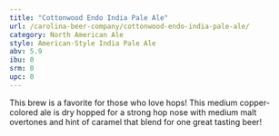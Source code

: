 ```yaml
---
title: "Cottonwood Endo India Pale Ale"
url: /carolina-beer-company/cottonwood-endo-india-pale-ale/
category: North American Ale
style: American-Style India Pale Ale
abv: 5.9
ibu: 0
srm: 0
upc: 0
---
```

This brew is a favorite for those who love hops! This medium copper-colored ale is dry hopped for a strong hop nose with medium malt overtones and hint of caramel that blend for one great tasting beer!
